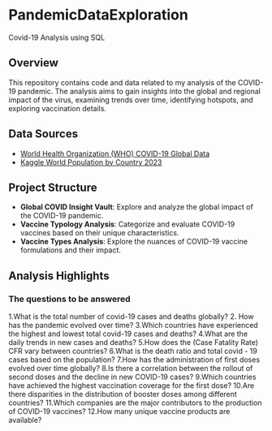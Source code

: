 # PandemicDataExploration
Covid-19 Analysis using SQL

## Overview

This repository contains code and data related to my analysis of the COVID-19 pandemic. The analysis aims to gain insights into the global and regional impact of the virus, examining trends over time, identifying hotspots, and exploring vaccination details.

## Data Sources

- [World Health Organization (WHO) COVID-19 Global Data](https://data.who.int/dashboards/covid19/data?n=c)
- [Kaggle World Population by Country 2023](https://www.kaggle.com/datasets/joebeachcapital/world-population-by-country-2023)

## Project Structure

- **Global COVID Insight Vault**: Explore and analyze the global impact of the COVID-19 pandemic.
- **Vaccine Typology Analysis**: Categorize and evaluate COVID-19 vaccines based on their unique characteristics.
- **Vaccine Types Analysis**: Explore the nuances of COVID-19 vaccine formulations and their impact.


## Analysis Highlights

### The questions to be answered

1.What is the total number of covid-19 cases and deaths globally?
2. How has the pandemic evolved over time?
3.Which countries have experienced the highest and lowest total covid-19 cases and deaths?
4.What are the daily trends in new cases and deaths?
5.How does the (Case Fatality Rate) CFR vary between countries?
6.What is the death ratio and total covid - 19 cases based on the population?
7.How has the administration of first doses evolved over time globally?
8.Is there a correlation between the rollout of second doses and the decline in new COVID-19 cases?
9.Which countries have achieved the highest vaccination coverage for the first dose?
10.Are there disparities in the distribution of booster doses among different countries?
11.Which companies are the major contributors to the production of COVID-19 vaccines?
12.How many unique vaccine products are available?
